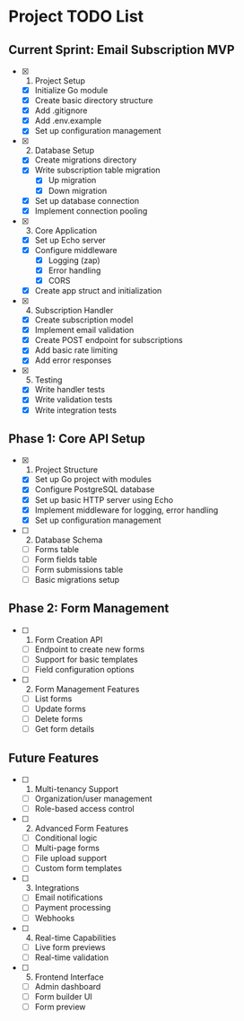 # Project TODO List

## Current Sprint: Email Subscription MVP
- [x] 1. Project Setup
  - [x] Initialize Go module
  - [x] Create basic directory structure
  - [x] Add .gitignore
  - [x] Add .env.example
  - [x] Set up configuration management

- [x] 2. Database Setup
  - [x] Create migrations directory
  - [x] Write subscription table migration
    - [x] Up migration
    - [x] Down migration
  - [x] Set up database connection
  - [x] Implement connection pooling

- [x] 3. Core Application
  - [x] Set up Echo server
  - [x] Configure middleware
    - [x] Logging (zap)
    - [x] Error handling
    - [x] CORS
  - [x] Create app struct and initialization

- [x] 4. Subscription Handler
  - [x] Create subscription model
  - [x] Implement email validation
  - [x] Create POST endpoint for subscriptions
  - [x] Add basic rate limiting
  - [x] Add error responses

- [x] 5. Testing
  - [x] Write handler tests
  - [x] Write validation tests
  - [x] Write integration tests

## Phase 1: Core API Setup
- [x] 1. Project Structure
   - [x] Set up Go project with modules
   - [x] Configure PostgreSQL database
   - [x] Set up basic HTTP server using Echo
   - [x] Implement middleware for logging, error handling
   - [x] Set up configuration management

- [ ] 2. Database Schema
   - [ ] Forms table
   - [ ] Form fields table
   - [ ] Form submissions table
   - [ ] Basic migrations setup

## Phase 2: Form Management
- [ ] 1. Form Creation API
   - [ ] Endpoint to create new forms
   - [ ] Support for basic templates
   - [ ] Field configuration options

- [ ] 2. Form Management Features
   - [ ] List forms
   - [ ] Update forms
   - [ ] Delete forms
   - [ ] Get form details

## Future Features
- [ ] 1. Multi-tenancy Support
   - [ ] Organization/user management
   - [ ] Role-based access control

- [ ] 2. Advanced Form Features
   - [ ] Conditional logic
   - [ ] Multi-page forms
   - [ ] File upload support
   - [ ] Custom form templates

- [ ] 3. Integrations
   - [ ] Email notifications
   - [ ] Payment processing
   - [ ] Webhooks

- [ ] 4. Real-time Capabilities
   - [ ] Live form previews
   - [ ] Real-time validation

- [ ] 5. Frontend Interface
   - [ ] Admin dashboard
   - [ ] Form builder UI
   - [ ] Form preview
